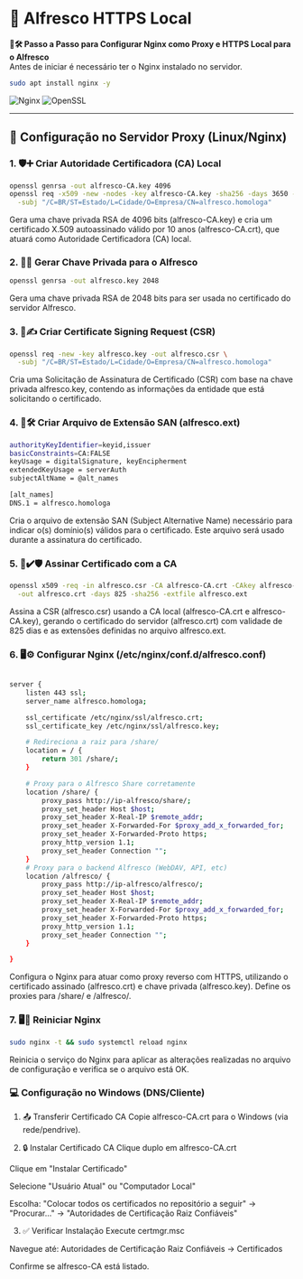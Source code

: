 # 🔐 Alfresco HTTPS Local
**🔐🛠️ Passo a Passo para Configurar Nginx como Proxy e HTTPS Local para o Alfresco**  
Antes de iniciar é necessário ter o Nginx instalado no servidor.
```bash
sudo apt install nginx -y
```
![Nginx](https://img.shields.io/badge/-Nginx-%23009639?logo=nginx&logoColor=white) ![OpenSSL](https://img.shields.io/badge/-OpenSSL-%23721416?logo=openssl&logoColor=white)

---

## 🔧 Configuração no Servidor Proxy (Linux/Nginx)

### 1. 🛡️➕ Criar Autoridade Certificadora (CA) Local
```bash
openssl genrsa -out alfresco-CA.key 4096
openssl req -x509 -new -nodes -key alfresco-CA.key -sha256 -days 3650 -out alfresco-CA.crt \
  -subj "/C=BR/ST=Estado/L=Cidade/O=Empresa/CN=alfresco.homologa"
```
Gera uma chave privada RSA de 4096 bits (alfresco-CA.key) e cria um certificado X.509 autoassinado válido por 10 anos (alfresco-CA.crt), que atuará como Autoridade Certificadora (CA) local.

### 2. 🔑➕ Gerar Chave Privada para o Alfresco

```bash
openssl genrsa -out alfresco.key 2048
```
Gera uma chave privada RSA de 2048 bits para ser usada no certificado do servidor Alfresco.

### 3. 📄✍️ Criar Certificate Signing Request (CSR)

```bash
openssl req -new -key alfresco.key -out alfresco.csr \
  -subj "/C=BR/ST=Estado/L=Cidade/O=Empresa/CN=alfresco.homologa"
```
Cria uma Solicitação de Assinatura de Certificado (CSR) com base na chave privada alfresco.key, contendo as informações da entidade que está solicitando o certificado.

### 4. 📄🛠️ Criar Arquivo de Extensão SAN (alfresco.ext)

```bash 
authorityKeyIdentifier=keyid,issuer
basicConstraints=CA:FALSE
keyUsage = digitalSignature, keyEncipherment
extendedKeyUsage = serverAuth
subjectAltName = @alt_names

[alt_names]
DNS.1 = alfresco.homologa
```
Cria o arquivo de extensão SAN (Subject Alternative Name) necessário para indicar o(s) domínio(s) válidos para o certificado. Este arquivo será usado durante a assinatura do certificado.

### 5. 📜✔️🛡️ Assinar Certificado com a CA

```bash
openssl x509 -req -in alfresco.csr -CA alfresco-CA.crt -CAkey alfresco-CA.key -CAcreateserial \
  -out alfresco.crt -days 825 -sha256 -extfile alfresco.ext
```
Assina a CSR (alfresco.csr) usando a CA local (alfresco-CA.crt e alfresco-CA.key), gerando o certificado do servidor (alfresco.crt) com validade de 825 dias e as extensões definidas no arquivo alfresco.ext.

### 6. 🖥️⚙️ Configurar Nginx (/etc/nginx/conf.d/alfresco.conf)

```bash

server {
    listen 443 ssl;
    server_name alfresco.homologa;

    ssl_certificate /etc/nginx/ssl/alfresco.crt;
    ssl_certificate_key /etc/nginx/ssl/alfresco.key;

    # Redireciona a raiz para /share/
    location = / {
        return 301 /share/;
    }

    # Proxy para o Alfresco Share corretamente
    location /share/ {
        proxy_pass http://ip-alfresco/share/;
        proxy_set_header Host $host;
        proxy_set_header X-Real-IP $remote_addr;
        proxy_set_header X-Forwarded-For $proxy_add_x_forwarded_for;
        proxy_set_header X-Forwarded-Proto https;
        proxy_http_version 1.1;
        proxy_set_header Connection "";
    }
    # Proxy para o backend Alfresco (WebDAV, API, etc)
    location /alfresco/ {
        proxy_pass http://ip-alfresco/alfresco/;
        proxy_set_header Host $host;
        proxy_set_header X-Real-IP $remote_addr;
        proxy_set_header X-Forwarded-For $proxy_add_x_forwarded_for;
        proxy_set_header X-Forwarded-Proto https;
        proxy_http_version 1.1;
        proxy_set_header Connection "";
    }

}
```
Configura o Nginx para atuar como proxy reverso com HTTPS, utilizando o certificado assinado (alfresco.crt) e chave privada (alfresco.key). Define os proxies para /share/ e /alfresco/.

### 7. 🖥️🔄 Reiniciar Nginx

```bash
sudo nginx -t && sudo systemctl reload nginx
```
Reinicia o serviço do Nginx para aplicar as alterações realizadas no arquivo de configuração e verifica se o arquivo está OK.

### 💻 Configuração no Windows (DNS/Cliente)

1. 📤 Transferir Certificado CA
Copie alfresco-CA.crt para o Windows (via rede/pendrive).

2. 🔒 Instalar Certificado CA
Clique duplo em alfresco-CA.crt

Clique em "Instalar Certificado"

Selecione "Usuário Atual" ou "Computador Local"

Escolha:
"Colocar todos os certificados no repositório a seguir" → "Procurar..." →
"Autoridades de Certificação Raiz Confiáveis"

3. ✅ Verificar Instalação
Execute certmgr.msc

Navegue até:
Autoridades de Certificação Raiz Confiáveis → Certificados

Confirme se alfresco-CA está listado.




